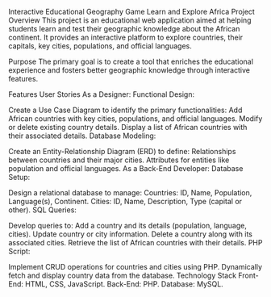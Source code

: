 Interactive Educational Geography Game
Learn and Explore Africa
Project Overview
This project is an educational web application aimed at helping students learn and test their geographic knowledge about the African continent. It provides an interactive platform to explore countries, their capitals, key cities, populations, and official languages.

Purpose
The primary goal is to create a tool that enriches the educational experience and fosters better geographic knowledge through interactive features.

Features
User Stories
As a Designer:
Functional Design:

Create a Use Case Diagram to identify the primary functionalities:
Add African countries with key cities, populations, and official languages.
Modify or delete existing country details.
Display a list of African countries with their associated details.
Database Modeling:

Create an Entity-Relationship Diagram (ERD) to define:
Relationships between countries and their major cities.
Attributes for entities like population and official languages.
As a Back-End Developer:
Database Setup:

Design a relational database to manage:
Countries: ID, Name, Population, Language(s), Continent.
Cities: ID, Name, Description, Type (capital or other).
SQL Queries:

Develop queries to:
Add a country and its details (population, language, cities).
Update country or city information.
Delete a country along with its associated cities.
Retrieve the list of African countries with their details.
PHP Script:

Implement CRUD operations for countries and cities using PHP.
Dynamically fetch and display country data from the database.
Technology Stack
Front-End: HTML, CSS, JavaScript.
Back-End: PHP.
Database: MySQL.
